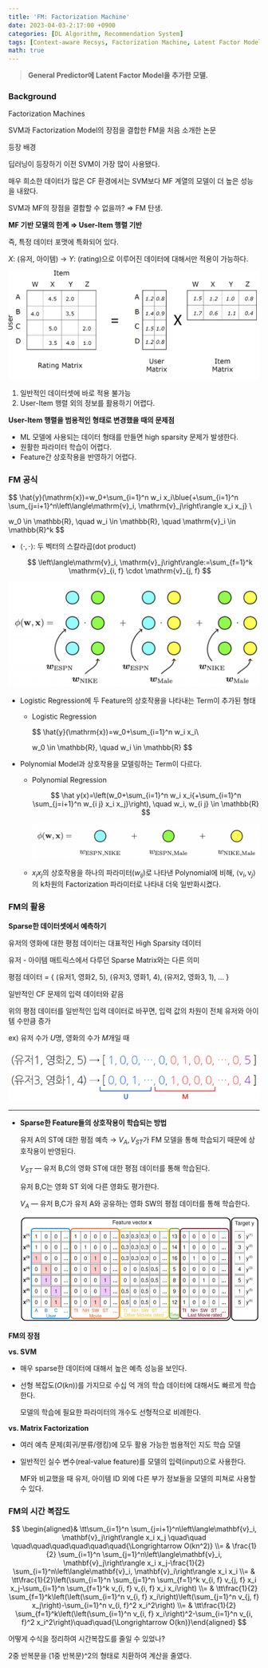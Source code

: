 ```yaml
---
title: 'FM: Factorization Machine'
date: 2023-04-03-2:17:00 +0900
categories: [DL Algorithm, Recommendation System]
tags: [Context-aware Recsys, Factorization Machine, Latent Factor Model]
math: true
---
```

> **General Predictor에 Latent Factor Model을 추가한 모델.**


### Background

Factorization Machines

SVM과 Factorization Model의 장점을 결합한 FM을 처음 소개한 논문

등장 배경

딥러닝이 등장하기 이전 SVM이 가장 많이 사용됐다.

매우 희소한 데이터가 많은 CF 환경에서는 SVM보다 MF 계열의 모델이 더 높은 성능을 내왔다.

SVM과 MF의 장점을 결합할 수 없을까? ⇒ FM 탄생.

**MF 기반 모델의 한계 ⇒ User-Item 행렬 기반**

즉, 특정 데이터 포맷에 특화되어 있다.

$X:$ (유저, 아이템) → $Y:$ (rating)으로 이루어진 데이터에 대해서만 적용이 가능하다.

![FM](/assets/post_imgs/FM_5.png)

1. 일반적인 데이터셋에 바로 적용 불가능
2. User-Item 행렬 외의 정보를 활용하기 어렵다.

**User-Item 행렬을 범용적인 형태로 변경했을 때의 문제점**

- ML 모델에 사용되는 데이터 형태를 만들면 high sparsity 문제가 발생한다.
- 원활한 파라미터 학습이 어렵다.
- Feature간 상호작용을 반영하기 어렵다.

### FM 공식

$$
\hat{y}(\mathrm{x})=w_0+\sum_{i=1}^n w_i x_i\blue{+\sum_{i=1}^n \sum_{j=i+1}^n\left\langle\mathrm{v}_i, \mathrm{v}_j\right\rangle x_i x_j} \\

w_0 \in \mathbb{R}, \quad w_i \in \mathbb{R}, \quad \mathrm{v}_i \in \mathbb{R}^k
$$

- $\langle \cdot,\cdot \rangle:$ 두 벡터의 스칼라곱(dot product)
    
    $$
    \left\langle\mathrm{v}_i, \mathrm{v}_j\right\rangle:=\sum_{f=1}^k \mathrm{v}_{i, f} \cdot \mathrm{v}_{j, f}
    $$
    

![FM](/assets/post_imgs/FM_1.png)

- Logistic Regression에 두 Feature의 상호작용을 나타내는 Term이 추가된 형태
    - Logistic Regression
        
        $$
        \hat{y}(\mathrm{x})=w_0+\sum_{i=1}^n w_i x_i\\
        
        w_0 \in \mathbb{R}, \quad w_i \in \mathbb{R}
        $$
        
- Polynomial Model과 상호작용을 모델링하는 Term이 다르다.
    - Polynomial Regression
        
        $$
        \hat y(x)=\left(w_0+\sum_{i=1}^n w_i x_i{+\sum_{i=1}^n \sum_{j=i+1}^n w_{i j} x_i x_j}\right), \quad w_i, w_{i j} \in \mathbb{R}
        $$
        
        ![FM](/assets/post_imgs/FM_2.png)
        
    - $x_ix_j$의 상호작용을 하나의 파라미터$(w_{ij})$로 나타낸 Polynomial에 비해, 
    $\left\langle\mathrm{v}_i, \mathrm{v}_j\right\rangle$의 k차원의 Factorization 파라미터로 나타내 더욱 일반화시켰다.

### FM의 활용

**Sparse한 데이터셋에서 예측하기**

유저의 영화에 대한 평점 데이터는 대표적인 High Sparsity 데이터

유저 - 아이템 매트릭스에서 다루던 Sparse Matrix와는 다른 의미

평점 데이터 = { (유저1, 영화2, 5), (유저3, 영화1, 4), (유저2, 영화3, 1), … }

일반적인 CF 문제의 입력 데이터와 같음

위의 평점 데이터를 일반적인 입력 데이터로 바꾸면, 입력 값의 차원이 전체 유저와 아이템 수만큼 증가

ex) 유저 수가 $U$명, 영화의 수가 $M$개일 때

![FM](/assets/post_imgs/FM_3.png)

---

- **Sparse한 Feature들의 상호작용이 학습되는 방법**
    
    유저 A의 ST에 대한 평점 예측 → $V_A, V_{ST}$가 FM 모델을 통해 학습되기 때문에 상호작용이 반영된다.
    
    $V_{ST}$ — 유저 B,C의 영화 ST에 대한 평점 데이터를 통해 학습된다.
    
    유저 B,C는 영화 ST 외에 다른 영화도 평가한다.
    
    $V_A$ — 유저 B,C가 유저 A와 공유하는 영화 SW의 평점 데이터를 통해 학습한다.
    
    ![FM](/assets/post_imgs/FM_4.png)
    

**FM의 장점**

**vs. SVM**

- 매우 sparse한 데이터에 대해서 높은 예측 성능을 보인다.
- 선형 복잡도$(O(kn))$를 가지므로 수십 억 개의 학습 데이터에 대해서도 빠르게 학습한다.
    
    모델의 학습에 필요한 파라미터의 개수도 선형적으로 비례한다.
    

**vs. Matrix Factorization**

- 여러 예측 문제(회귀/분류/랭킹)에 모두 활용 가능한 범용적인 지도 학습 모델
- 일반적인 실수 변수(real-value feature)를 모델의 입력(input)으로 사용한다.
    
    MF와 비교했을 때 유저, 아이템 ID 외에 다른 부가 정보들을 모델의 피쳐로 사용할 수 있다.
    

### FM의 시간 복잡도

$$
\begin{aligned}& \tt\sum_{i=1}^n \sum_{j=i+1}^n\left\langle\mathbf{v}_i, \mathbf{v}_j\right\rangle x_i x_j \quad\quad \quad\quad\quad\quad\quad\quad{\Longrightarrow O(kn^2)} \\= & \frac{1}{2} \sum_{i=1}^n \sum_{j=1}^n\left\langle\mathbf{v}_i, \mathbf{v}_j\right\rangle x_i x_j-\frac{1}{2} \sum_{i=1}^n\left\langle\mathbf{v}_i, \mathbf{v}_i\right\rangle x_i x_i \\= & \tt\frac{1}{2}\left(\sum_{i=1}^n \sum_{j=1}^n \sum_{f=1}^k v_{i, f} v_{j, f} x_i x_j-\sum_{i=1}^n \sum_{f=1}^k v_{i, f} v_{i, f} x_i x_i\right) \\= & \tt\frac{1}{2} \sum_{f=1}^k\left(\left(\sum_{i=1}^n v_{i, f} x_i\right)\left(\sum_{j=1}^n v_{j, f} x_j\right)-\sum_{i=1}^n v_{i, f}^2 x_i^2\right) \\= & \tt\frac{1}{2} \sum_{f=1}^k\left(\left(\sum_{i=1}^n v_{i, f} x_i\right)^2-\sum_{i=1}^n v_{i, f}^2 x_i^2\right)\quad\quad{\Longrightarrow O(kn)}\end{aligned}
$$

어떻게 수식을 정리하여 시간복잡도를 줄일 수 있었나?

2중 반복문을 (1중 반복문)^2의 형태로 치환하여 계산을 줄였다.